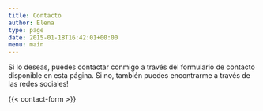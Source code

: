 ```yaml
---
title: Contacto
author: Elena
type: page
date: 2015-01-18T16:42:01+00:00
menu: main
---
```

Si lo deseas, puedes contactar conmigo a través del formulario de contacto disponible en esta página. Si no, también puedes encontrarme a través de las redes sociales!

{{< contact-form >}}
